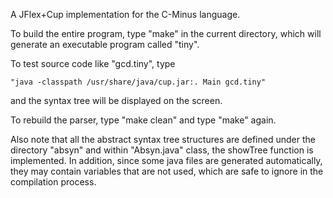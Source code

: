 A JFlex+Cup implementation for the C-Minus language.



  To build the entire program, type "make" in the current directory, which will 
generate an executable program called "tiny".

  To test source code like "gcd.tiny", type 

    "java -classpath /usr/share/java/cup.jar:. Main gcd.tiny" 

and the syntax tree will be displayed on the screen.

  To rebuild the parser, type "make clean" and type "make" again.

  Also note that all the abstract syntax tree structures are defined under
the directory "absyn" and within "Absyn.java" class, the showTree function
is implemented.  In addition, since some java files are generated automatically,
they may contain variables that are not used, which are safe to ignore in
the compilation process.
